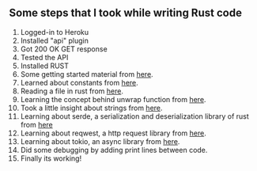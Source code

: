 ## Some steps that I took while writing Rust code

1. Logged-in to Heroku
2. Installed "api" plugin
3. Got 200 OK GET response
4. Tested the API
5. Installed RUST
6. Some getting started material from [here](https://www.rust-lang.org/learn/get-started).
7. Learned about constants from [here](https://doc.rust-lang.org/rust-by-example/custom_types/constants.html).
8. Reading a file in rust from [here](https://doc.rust-lang.org/book/ch12-02-reading-a-file.html).
9. Learning the concept behind unwrap function from [here](https://stackoverflow.com/questions/36362020/what-is-unwrap-in-rust-and-what-is-it-used-for).
10. Took a little insight about strings from [here](https://stackoverflow.com/questions/24158114/what-are-the-differences-between-rusts-string-and-str?rq=1).
11. Learning about serde, a serialization and deserialization library of rust from [here](https://docs.rs/serde/1.0.133/serde/trait.Deserialize.html)
12. Learning about reqwest, a http request library from [here](https://docs.rs/reqwest/latest/reqwest/).
13. Learning about tokio, an async library from [here](https://crates.io/crates/tokio).
14. Did some debugging by adding print lines between code.
15. Finally its working!
